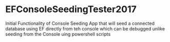 # EFConsoleSeedingTester2017
Initial Functionality of Console Seeding App that will seed a connected database using EF directly from teh console which can be debugged unlike seeding from the Console uing powershell scripts
